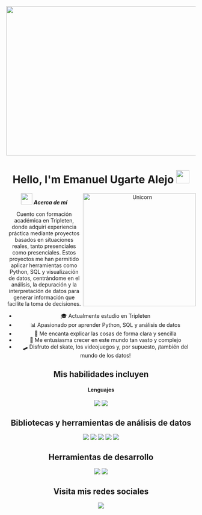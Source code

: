 <div id="header" align="center">
 <img width="1584" height="396" alt="Image" src="https://github.com/user-attachments/assets/dce7c6b8-ef58-4c7d-af60-09da8b3f3f66" />

<h1 align="center"><b>Hello, I'm Emanuel Ugarte Alejo </b><img src="https://media.giphy.com/media/hvRJCLFzcasrR4ia7z/giphy.gif" width="35"></h1>

<img align="right" width=300px alt="Unicorn" src="https://media0.giphy.com/media/v1.Y2lkPTc5MGI3NjExZXFwNmR5eTV6ZG9lZ3ZiM3Fxd2VpcnhjNjM1bXJqZjhta3ZyOHZ1ZyZlcD12MV9pbnRlcm5hbF9naWZfYnlfaWQmY3Q9Zw/Rk7gLA6uFe1W9wZopR/giphy.gif"/>

<img src="https://media.giphy.com/media/ObNTw8Uzwy6KQ/giphy.gif" width="30px">&nbsp;***Acerca de mí***

Cuento con formación académica en Tripleten, donde adquirí experiencia práctica mediante proyectos basados en situaciones reales, tanto presenciales como presenciales. Estos proyectos me han permitido aplicar herramientas como Python, SQL y visualización de datos, centrándome en el análisis, la depuración y la interpretación de datos para generar información que facilite la toma de decisiones.

- 🎓 Actualmente estudio en Tripleten
- 📊 Apasionado por aprender Python, SQL y análisis de datos
- 💬 Me encanta explicar las cosas de forma clara y sencilla
- 🚀 Me entusiasma crecer en este mundo tan vasto y complejo
- 🛹 Disfruto del skate, los videojuegos y, por supuesto, ¡también del mundo de los datos!
  
## Mis habilidades incluyen

<h4> Lenguajes </h4>
<span> 
  <img src="https://img.shields.io/badge/python-3670A0?style=for-the-badge&logo=python&logoColor=ffdd54">
  <img src="https://img.shields.io/badge/postgres-%23316192.svg?style=for-the-badge&logo=postgresql&logoColor=white">
  
## Bibliotecas y herramientas de análisis de datos

<img src="https://img.shields.io/badge/pandas-%23150458.svg?style=for-the-badge&logo=pandas&logoColor=white">
<img src="https://img.shields.io/badge/Matplotlib-%23ffffff.svg?style=for-the-badge&logo=Matplotlib&logoColor=black">
<img src="https://img.shields.io/badge/numpy-%23013243.svg?style=for-the-badge&logo=numpy&logoColor=white">
<img src="https://img.shields.io/badge/Plotly-%233F4F75.svg?style=for-the-badge&logo=plotly&logoColor=white">
<img src="https://img.shields.io/badge/SciPy-%230C55A5.svg?style=for-the-badge&logo=scipy&logoColor=%white">

## Herramientas de desarrollo

<img src="https://img.shields.io/badge/Visual%20Studio%20Code-0078d7.svg?style=for-the-badge&logo=visual-studio-code&logoColor=white">
<img src="https://img.shields.io/badge/jupyter-%23FA0F00.svg?style=for-the-badge&logo=jupyter&logoColor=white">

## Visita mis redes sociales

  <a href="https://www.linkedin.com/in/emaugartedataanalyst/">
    <img src="https://img.shields.io/badge/linkedin-%230077B5.svg?style=for-the-badge&logo=linkedin&logoColor=white">
    
</a>
